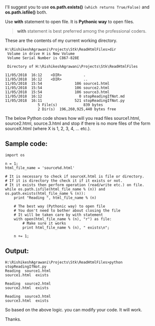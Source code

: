 I'll suggest you to use **os.path.exists()** `(which returns True/False)` and **os.path.isfile()** both.

Use **with** statement to open file. It is **Pythonic way** to open files.

> **with** statement is best preferred among the professional coders.

These are the contents of my current working directory.

	H:\RishikeshAgrawani\Projects\Stk\ReadHtmlFiles>dir
	 Volume in drive H is New Volume
	 Volume Serial Number is C867-828E

	 Directory of H:\RishikeshAgrawani\Projects\Stk\ReadHtmlFiles

	11/05/2018  16:12    <DIR>          .
	11/05/2018  16:12    <DIR>          ..
	11/05/2018  15:54               106 source1.html
	11/05/2018  15:54               106 source2.html
	11/05/2018  15:54               106 source3.html
	11/05/2018  16:12                 0 stopReadingIfNot.md
	11/05/2018  16:11               521 stopReadingIfNot.py
	               5 File(s)            839 bytes
	               2 Dir(s)  196,260,925,440 bytes free

The below Python code shows how will you read files source1.html, source2.html, source.3.html and stop if there is no more files of the form sourceX.html (where X is 1, 2, 3, 4, ... etc.).


## Sample code:

	import os

	n = 1;
	html_file_name = 'source%d.html'

	# It is necessary to check if sourceX.html is file or directory.
	# If it is directory the check it if it exists or not.
	# It it exists then perform operation (read/write etc.) on file.
	while os.path.isfile(html_file_name % (n)) and os.path.exists(html_file_name % (n)):
		print "Reading ", html_file_name % (n)

		# The best way (Pythonic way) to open file
		# You don't need to bother about closing the file
		# It will be taken care by with statement
		with open(html_file_name % (n), "r") as file:
			# Make sure it works
			print html_file_name % (n), " exists\n"; 

		n += 1;


## Output:

	H:\RishikeshAgrawani\Projects\Stk\ReadHtmlFiles>python stopReadingIfNot.py
	Reading  source1.html
	source1.html  exists

	Reading  source2.html
	source2.html  exists

	Reading  source3.html
	source3.html  exists

So based on the above logic. you can modify your code. It will work.

Thanks.